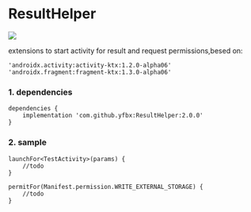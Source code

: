 # ResultHelper
[![](https://img.shields.io/badge/release-2.0.0-blue.svg)](https://github.com/yfbx-repo/ResultHelper/releases)   

extensions to start activity for result and request permissions,besed on:
```
'androidx.activity:activity-ktx:1.2.0-alpha06'
'androidx.fragment:fragment-ktx:1.3.0-alpha06'
```

### 1. dependencies

```
dependencies {
    implementation 'com.github.yfbx:ResultHelper:2.0.0'
}
```    

### 2. sample

```
launchFor<TestActivity>(params) {
    //todo
}

permitFor(Manifest.permission.WRITE_EXTERNAL_STORAGE) {
    //todo
}
```
